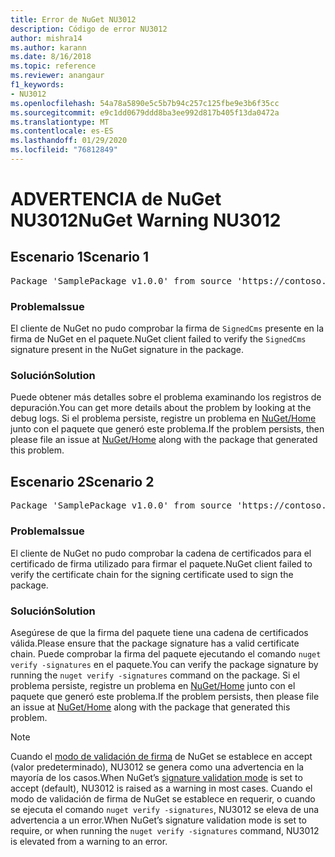 ```yaml
---
title: Error de NuGet NU3012
description: Código de error NU3012
author: mishra14
ms.author: karann
ms.date: 8/16/2018
ms.topic: reference
ms.reviewer: anangaur
f1_keywords:
- NU3012
ms.openlocfilehash: 54a78a5890e5c5b7b94c257c125fbe9e3b6f35cc
ms.sourcegitcommit: e9c1dd0679ddd8ba3ee992d817b405f13da0472a
ms.translationtype: MT
ms.contentlocale: es-ES
ms.lasthandoff: 01/29/2020
ms.locfileid: "76812849"
---
```

# <a name="nuget-warning-nu3012"></a><span data-ttu-id="3e04e-103">ADVERTENCIA de NuGet NU3012</span><span class="sxs-lookup"><span data-stu-id="3e04e-103">NuGet Warning NU3012</span></span>

## <a name="scenario-1"></a><span data-ttu-id="3e04e-104">Escenario 1</span><span class="sxs-lookup"><span data-stu-id="3e04e-104">Scenario 1</span></span>

<pre>Package 'SamplePackage v1.0.0' from source 'https://contoso.com/index.json': The primary signature validation failed.</pre>

### <a name="issue"></a><span data-ttu-id="3e04e-105">Problema</span><span class="sxs-lookup"><span data-stu-id="3e04e-105">Issue</span></span>

<span data-ttu-id="3e04e-106">El cliente de NuGet no pudo comprobar la firma de `SignedCms` presente en la firma de NuGet en el paquete.</span><span class="sxs-lookup"><span data-stu-id="3e04e-106">NuGet client failed to verify the `SignedCms` signature present in the NuGet signature in the package.</span></span>


### <a name="solution"></a><span data-ttu-id="3e04e-107">Solución</span><span class="sxs-lookup"><span data-stu-id="3e04e-107">Solution</span></span>

<span data-ttu-id="3e04e-108">Puede obtener más detalles sobre el problema examinando los registros de depuración.</span><span class="sxs-lookup"><span data-stu-id="3e04e-108">You can get more details about the problem by looking at the debug logs.</span></span> <span data-ttu-id="3e04e-109">Si el problema persiste, registre un problema en [NuGet/Home](https://github.com/NuGet/Home/issues) junto con el paquete que generó este problema.</span><span class="sxs-lookup"><span data-stu-id="3e04e-109">If the problem persists, then please file an issue at [NuGet/Home](https://github.com/NuGet/Home/issues) along with the package that generated this problem.</span></span>



## <a name="scenario-2"></a><span data-ttu-id="3e04e-110">Escenario 2</span><span class="sxs-lookup"><span data-stu-id="3e04e-110">Scenario 2</span></span>

<pre>Package 'SamplePackage v1.0.0' from source 'https://contoso.com/index.json': The primary signature found a chain building issue:  A certificate chain processed, but terminated in a root certificate which is not trusted by the trust provider.</pre>

### <a name="issue"></a><span data-ttu-id="3e04e-111">Problema</span><span class="sxs-lookup"><span data-stu-id="3e04e-111">Issue</span></span>

<span data-ttu-id="3e04e-112">El cliente de NuGet no pudo comprobar la cadena de certificados para el certificado de firma utilizado para firmar el paquete.</span><span class="sxs-lookup"><span data-stu-id="3e04e-112">NuGet client failed to verify the certificate chain for the signing certificate used to sign the package.</span></span>


### <a name="solution"></a><span data-ttu-id="3e04e-113">Solución</span><span class="sxs-lookup"><span data-stu-id="3e04e-113">Solution</span></span>

<span data-ttu-id="3e04e-114">Asegúrese de que la firma del paquete tiene una cadena de certificados válida.</span><span class="sxs-lookup"><span data-stu-id="3e04e-114">Please ensure that the package signature has a valid certificate chain.</span></span> <span data-ttu-id="3e04e-115">Puede comprobar la firma del paquete ejecutando el comando `nuget verify -signatures` en el paquete.</span><span class="sxs-lookup"><span data-stu-id="3e04e-115">You can verify the package signature by running the `nuget verify -signatures` command on the package.</span></span> <span data-ttu-id="3e04e-116">Si el problema persiste, registre un problema en [NuGet/Home](https://github.com/NuGet/Home/issues) junto con el paquete que generó este problema.</span><span class="sxs-lookup"><span data-stu-id="3e04e-116">If the problem persists, then please file an issue at [NuGet/Home](https://github.com/NuGet/Home/issues) along with the package that generated this problem.</span></span>


> [!Note]
> <span data-ttu-id="3e04e-117">Cuando el [modo de validación de firma](../../consume-packages/installing-signed-packages.md#configure-package-signature-requirements) de NuGet se establece en accept (valor predeterminado), NU3012 se genera como una advertencia en la mayoría de los casos.</span><span class="sxs-lookup"><span data-stu-id="3e04e-117">When NuGet’s [signature validation mode](../../consume-packages/installing-signed-packages.md#configure-package-signature-requirements) is set to accept (default), NU3012 is raised as a warning in most cases.</span></span> <span data-ttu-id="3e04e-118">Cuando el modo de validación de firma de NuGet se establece en requerir, o cuando se ejecuta el comando `nuget verify -signatures`, NU3012 se eleva de una advertencia a un error.</span><span class="sxs-lookup"><span data-stu-id="3e04e-118">When NuGet’s signature validation mode is set to require, or when running the `nuget verify -signatures` command, NU3012 is elevated from a warning to an error.</span></span> 
